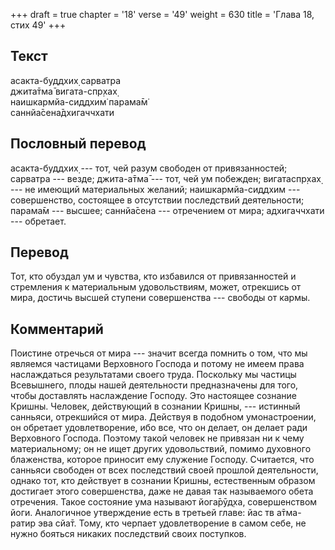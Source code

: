 +++
draft = true
chapter = '18'
verse = '49'
weight = 630
title = 'Глава 18, стих 49'
+++
## Текст

асакта-буддхих̣ сарватра  
джита̄тма̄ вигата-спр̣хах̣  
наишкармйа-сиддхим̇ парама̄м̇  
саннйа̄сена̄дхигаччхати

## Пословный перевод

асакта-буддхих̣ --- тот, чей разум свободен от привязанностей; сарватра
--- везде; джита-а̄тма̄ --- тот, чей ум побежден; вигатаспр̣хах̣ --- не
имеющий материальных желаний; наишкармйа-сиддхим --- совершенство,
состоящее в отсутствии последствий деятельности; парама̄м --- высшее;
саннйа̄сена --- отречением от мира; адхигаччхати --- обретает.

## Перевод

Тот, кто обуздал ум и чувства, кто избавился от привязанностей и
стремления к материальным удовольствиям, может, отрекшись от мира,
достичь высшей ступени совершенства --- свободы от кармы.

## Комментарий

Поистине отречься от мира --- значит всегда помнить о том, что мы
являемся частицами Верховного Господа и потому не имеем права
наслаждаться результатами своего труда. Поскольку мы частицы Всевышнего,
плоды нашей деятельности предназначены для того, чтобы доставлять
наслаждение Господу. Это настоящее сознание Кришны. Человек, действующий
в сознании Кришны, --- истинный санньяси, отрекшийся от мира. Действуя в
подобном умонастроении, он обретает удовлетворение, ибо все, что он
делает, он делает ради Верховного Господа. Поэтому такой человек не
привязан ни к чему материальному; он не ищет других удовольствий, помимо
духовного блаженства, которое приносит ему служение Господу. Считается,
что санньяси свободен от всех последствий своей прошлой деятельности,
однако тот, кто действует в сознании Кришны, естественным образом
достигает этого совершенства, даже не давая так называемого обета
отречения. Такое состояние ума называют йога̄рӯд̣ха, совершенством йоги.
Аналогичное утверждение есть в третьей главе: йас тв а̄тма-ратир эва
сйа̄т. Тому, кто черпает удовлетворение в самом себе, не нужно бояться
никаких последствий своих поступков.
